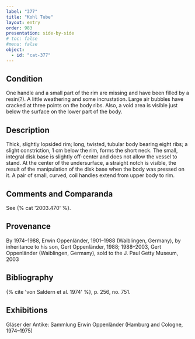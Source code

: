 ```yaml
---
label: "377"
title: "Kohl Tube"
layout: entry
order: 983
presentation: side-by-side
# toc: false
#menu: false 
object:
  - id: "cat-377"
---
```


## Condition

One handle and a small part of the rim are missing and have been filled by a resin(?). A little weathering and some incrustation. Large air bubbles have cracked at three points on the body ribs. Also, a void area is visible just below the surface on the lower part of the body.

## Description

Thick, slightly lopsided rim; long, twisted, tubular body bearing eight ribs; a slight constriction, 1 cm below the rim, forms the short neck. The small, integral disk base is slightly off-center and does not allow the vessel to stand. At the center of the undersurface, a straight notch is visible, the result of the manipulation of the disk base when the body was pressed on it. A pair of small, curved, coil handles extend from upper body to rim.

## Comments and Comparanda

See {% cat '2003.470' %}.

## Provenance

By 1974–1988, Erwin Oppenländer, 1901–1988 (Waiblingen, Germany), by inheritance to his son, Gert Oppenländer, 1988; 1988–2003, Gert Oppenländer (Waiblingen, Germany), sold to the J. Paul Getty Museum, 2003

## Bibliography

{% cite 'von Saldern et al. 1974' %}, p. 256, no. 751.

## Exhibitions

Gläser der Antike: Sammlung Erwin Oppenländer (Hamburg and Cologne, 1974–1975)